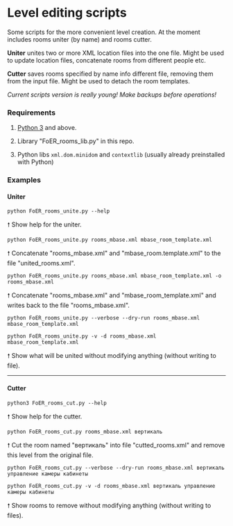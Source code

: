 # Level editing scripts
Some scripts for the more convenient level creation. At the moment includes rooms uniter (by name) and rooms cutter.

**Uniter** unites two or more XML location files into the one file. Might be used to update location files, concatenate rooms from different people etc.

**Cutter** saves rooms specified by name info different file, removing them from the input file. Might be used to detach the room templates.

_Current scripts version is really young! Make backups before operations!_


### Requirements

1. [Python 3](https://www.python.org/downloads/) and above.

2. Library "FoER_rooms_lib.py" in this repo.

3. Python libs `xml.dom.minidom` and `contextlib` (usually already preinstalled with Python)


### Examples

#### Uniter
```
python FoER_rooms_unite.py --help
```
🠕 Show help for the uniter.

```
python FoER_rooms_unite.py rooms_mbase.xml mbase_room_template.xml
```
🠕 Concatenate "rooms_mbase.xml" and "mbase_room.template.xml" to the file "united_rooms.xml".

```
python FoER_rooms_unite.py rooms_mbase.xml mbase_room_template.xml -o rooms_mbase.xml
```
🠕 Concatenate "rooms_mbase.xml" and "mbase_room_template.xml" and writes back to the file "rooms_mbase.xml".

```
python FoER_rooms_unite.py --verbose --dry-run rooms_mbase.xml mbase_room_template.xml
```
```
python FoER_rooms_unite.py -v -d rooms_mbase.xml mbase_room_template.xml
```
🠕 Show what will be united without modifying anything (without writing to file).


---

#### Cutter
```
python3 FoER_rooms_cut.py --help
```
🠕 Show help for the cutter.

```
python FoER_rooms_cut.py rooms_mbase.xml вертикаль
```
🠕 Cut the room named "вертикаль" into file "cutted_rooms.xml" and remove this level from the original file.

```
python FoER_rooms_cut.py --verbose --dry-run rooms_mbase.xml вертикаль управление камеры кабинеты
```
```
python FoER_rooms_cut.py -v -d rooms_mbase.xml вертикаль управление камеры кабинеты
```
🠕 Show rooms to remove without modifying anything (without writing to files).

